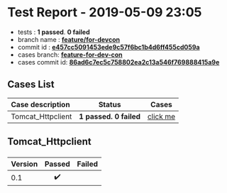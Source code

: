 # Test Report - 2019-05-09 23:05

- tests  : **1 passed**. **0 failed**
- branch name : **[feature/for-devcon](https://github.com/apache/incubator-skywalking/tree/feature/for-devcon)**
- commit id : **[e457cc5091453ede9c57f6bc1b4d6ff455cd059a](https://github.com/apache/incubator-skywalking/commit/e457cc5091453ede9c57f6bc1b4d6ff455cd059a)**
- cases branch: **[feature-for-dev-con](https://github.com/SkywalkingTest/skywalking-autotest-scenarios/tree/feature-for-dev-con)**
- cases commit id: **[86ad6c7ec5c758802ea2c13a546f769888415a9e](https://github.com/SkywalkingTest/skywalking-autotest-scenarios/commit/86ad6c7ec5c758802ea2c13a546f769888415a9e)**

## Cases List

| Case description | Status | Cases|
|:-----|:-----:|:-----:|
|Tomcat_Httpclient| **1 passed. 0 failed**| [click me](#tomcat_httpclient) |

## Tomcat_Httpclient

### 
|  Version     | Passed | Failed|
|:------------- |:-------:|:-----:|
| 0.1  | :heavy_check_mark:||

